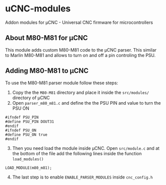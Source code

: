 # uCNC-modules

Addon modules for µCNC - Universal CNC firmware for microcontrollers

## About M80-M81 for µCNC

This module adds custom M80-M81 code to the µCNC parser. This similar to Marlin M80-M81 and allows to turn on and off a pin controling the PSU.

## Adding M80-M81 to µCNC

To use the M80-M81 parser module follow these steps:

1. Copy the the `M80-M81` directory and place it inside the `src/modules/` directory of µCNC
2. Open `parser_m80_m81.c` and define the the PSU PIN and value to turn the PSU ON

```
#ifndef PSU_PIN
#define PSU_PIN DOUT31
#endif
#ifndef PSU_ON
#define PSU_ON true
#endif
```

3. Then you need load the module inside µCNC. Open `src/module.c` and at the bottom of the file add the following lines inside the function `load_modules()`

```
LOAD_MODULE(m80_m81);
```

4. The last step is to enable `ENABLE_PARSER_MODULES` inside `cnc_config.h`
